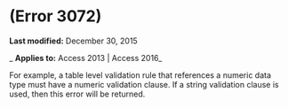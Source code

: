 
# (Error 3072)

 **Last modified:** December 30, 2015

 _ **Applies to:** Access 2013 | Access 2016_

For example, a table level validation rule that references a numeric data type must have a numeric validation clause. If a string validation clause is used, then this error will be returned.

